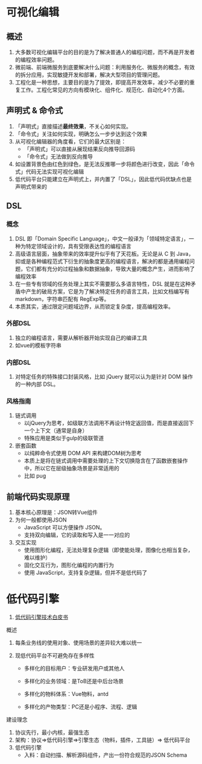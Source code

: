 # 可视化编辑

## 概述

1. 大多数可视化编辑平台的目的是为了解决普通人的编程问题，而不再是开发者的编程效率问题。
2. 微前端、前端微服务到底要解决什么问题：利用服务化、微服务的概念，有效的拆分应用，实现敏捷开发和部署，解决大型项目的管理问题。
3. 工程化是一种思想，主要目的是为了提效，即提高开发效率，减少不必要的重复工作。工程化常见的方向有模块化、组件化、规范化、自动化4个方面。

## 声明式 & 命令式

1. 「声明式」直接描述**最终效果**，不关心如何实现。
2. 「命令式」关注如何实现，明确怎么一步步达到这个效果
3. 从可视化编辑器的角度看，它们的最大区别是：
   - 「声明式」可以直接从展现结果反向推导回源码
   - 「命令式」无法做到反向推导
4. 如设置背景色由红色到绿色，是无法反推哪一步将颜色进行改变，因此「命令式」代码无法实现可视化编辑
5. 低代码平台只能建立在声明式上，并内置了「DSL」，因此低代码优缺点也是声明式带来的

## DSL

### 概念

1. DSL 即「Domain Specific Language」，中文一般译为「领域特定语言」，一种为特定领域设计的，具有受限表达性的编程语言
2. 高级语言层面，抽象带来的效率提升似乎有了天花板。无论是从 C 到 Java，抑或是各种编程范式下衍生的抽象度更高的编程语言，解决的都是通用编程问题，它们都有充分的过程抽象和数据抽象，导致大量的概念产生，进而影响了编程效率
3. 在一些专有领域的任务处理上其实不需要那么多语言特性，DSL 就是在这种矛盾中产生的破局方案，它是为了解决特定任务的语言工具，比如文档编写有 markdown，字符串匹配有 RegExp等。
4. 本质其实，通过限定问题域边界，从而锁定复杂度，提高编程效率。

### 外部DSL

1. 独立的编程语言，需要从解析器开始实现自己的编译工具
2. 如vue的模板字符串

### 内部DSL

1. 对特定任务的特殊接口封装风格，比如 jQuery 就可以认为是针对 DOM 操作的一种内部 DSL。

### 风格指南

1. 链式调用
   - 以jQuery为思考，如级联方法调用不再设计特定返回值，而是直接返回下一个上下文（通常是自身）
   - 特殊应用是类似于gulp的级联管道
2. 嵌套函数
   - 以纯粹命令式使用 DOM API 来构建DOM树为思考
   - 本质上是将在链式调用中需要处理的上下文切换隐含在了函数嵌套操作中，所以它在层级抽象场景是非常适用的
   - 比如 pug

## 前端代码实现原理

1. 基本核心原理是：JSON转Vue组件
2. 为何一般都使用JSON
   - JavaScript 可以方便操作 JSON。
   - 支持双向编辑，它的读取和写入是一一对应的
3. 交互实现
   - 使用图形化编程，无法处理复杂逻辑（即使能处理，图像化也相当复杂，难以维护）
   - 固化交互行为，图形化编程的内置行为
   - 使用 JavaScript，支持复杂逻辑，但并不是低代码了

# 低代码引擎

1. [低代码引擎技术白皮书](https://developer.aliyun.com/ebook/7507)

概述

1. 每条业务线的使用对象、使用场景的差异较大难以统一

2. 现低代码平台不可避免存在多样性
   
   - 多样化的目标用户：专业研发用户或其他人
   
   - 多样化的业务领域：是ToB还是中后台场景
   
   - 多样化的物料体系：Vue物料，antd
   
   - 多样化的产物类型：PC还是小程序、流程、逻辑

建设理念

1. 协议先行，最小内核，最强生态
2. 架构：协议=>低代码引擎=>引擎生态（物料，插件，工具链）=> 低代码平台
3. 低代码引擎
   - 入料：自动扫描、解析源码组件，产出一份符合规范的JSON Schema

